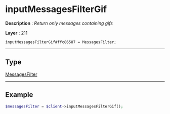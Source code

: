 # inputMessagesFilterGif

**Description** : *Return only messages containing gifs*

**Layer** : 211

```tl
inputMessagesFilterGif#ffc86587 = MessagesFilter;
```

---

## Type

[MessagesFilter](type/MessagesFilter)

---

## Example

```php
$messagesFilter = $client->inputMessagesFilterGif();
```